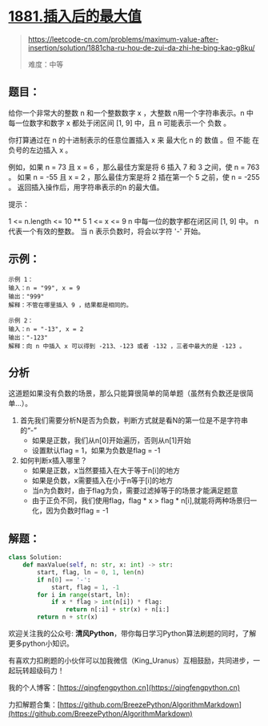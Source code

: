 # [1881.插入后的最大值](https://leetcode-cn.com/problems/maximum-value-after-insertion/solution/1881cha-ru-hou-de-zui-da-zhi-he-bing-kao-g8ku/)
> https://leetcode-cn.com/problems/maximum-value-after-insertion/solution/1881cha-ru-hou-de-zui-da-zhi-he-bing-kao-g8ku/
> 
> 难度：中等

## 题目：

给你一个非常大的整数 n 和一个整数数字 x ，大整数 n用一个字符串表示。n 中每一位数字和数字 x 都处于闭区间 [1, 9] 中，且 n 可能表示一个 负数 。

你打算通过在 n 的十进制表示的任意位置插入 x 来 最大化 n 的 数值 。但 不能 在负号的左边插入 x 。

例如，如果 n = 73 且 x = 6 ，那么最佳方案是将 6 插入 7 和 3 之间，使 n = 763 。
如果 n = -55 且 x = 2 ，那么最佳方案是将 2 插在第一个 5 之前，使 n = -255 。
返回插入操作后，用字符串表示的n 的最大值。

提示：

1 <= n.length <= 10 ** 5
1 <= x <= 9
n 中每一位的数字都在闭区间 [1, 9] 中。
n代表一个有效的整数。
当 n 表示负数时，将会以字符 '-' 开始。

## 示例：

```
示例 1：
输入：n = "99", x = 9
输出："999"
解释：不管在哪里插入 9 ，结果都是相同的。

示例 2：
输入：n = "-13", x = 2
输出："-123"
解释：向 n 中插入 x 可以得到 -213、-123 或者 -132 ，三者中最大的是 -123 。
```

## 分析

这道题如果没有负数的场景，那么只能算很简单的简单题（虽然有负数还是很简单...）。
1. 首先我们需要分析N是否为负数，判断方式就是看N的第一位是不是字符串的“-”
    - 如果是正数，我们从n[0]开始遍历，否则从n[1]开始
    - 设置默认flag = 1，如果为负数是flag = -1
2. 如何判断x插入哪里？
    - 如果是正数，x当然要插入在大于等于n[i]的地方
    - 如果是负数，x需要插入在小于n等于[i]的地方
    - 当n为负数时，由于flag为负，需要过滤掉等于的场景才能满足题意
    - 由于正负不同，我们使用flag，flag * x > flag * n[i],就能将两种场景归一化，因为负数时flag = -1
    
## 解题：

```python
class Solution:
    def maxValue(self, n: str, x: int) -> str:
        start, flag, ln = 0, 1, len(n)
        if n[0] == '-':
            start, flag = 1, -1
        for i in range(start, ln):
            if x * flag > int(n[i]) * flag:
                return n[:i] + str(x) + n[i:]
        return n + str(x)
```

欢迎关注我的公众号: **清风Python**，带你每日学习Python算法刷题的同时，了解更多python小知识。

有喜欢力扣刷题的小伙伴可以加我微信（King_Uranus）互相鼓励，共同进步，一起玩转超级码力！

我的个人博客：[https://qingfengpython.cn](https://qingfengpython.cn)

力扣解题合集：[https://github.com/BreezePython/AlgorithmMarkdown](https://github.com/BreezePython/AlgorithmMarkdown)
